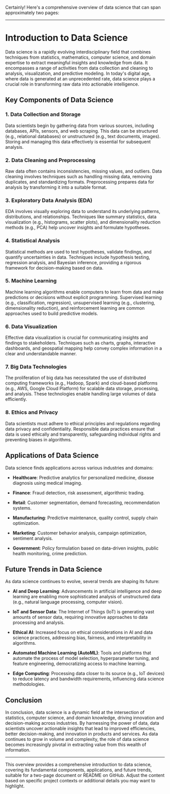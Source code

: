 Certainly! Here's a comprehensive overview of data science that can span approximately two pages:

---

# Introduction to Data Science

Data science is a rapidly evolving interdisciplinary field that combines techniques from statistics, mathematics, computer science, and domain expertise to extract meaningful insights and knowledge from data. It encompasses a range of activities from data collection and cleaning to analysis, visualization, and predictive modeling. In today's digital age, where data is generated at an unprecedented rate, data science plays a crucial role in transforming raw data into actionable intelligence.

## Key Components of Data Science

### 1. Data Collection and Storage

Data scientists begin by gathering data from various sources, including databases, APIs, sensors, and web scraping. This data can be structured (e.g., relational databases) or unstructured (e.g., text documents, images). Storing and managing this data effectively is essential for subsequent analysis.

### 2. Data Cleaning and Preprocessing

Raw data often contains inconsistencies, missing values, and outliers. Data cleaning involves techniques such as handling missing data, removing duplicates, and standardizing formats. Preprocessing prepares data for analysis by transforming it into a suitable format.

### 3. Exploratory Data Analysis (EDA)

EDA involves visually exploring data to understand its underlying patterns, distributions, and relationships. Techniques like summary statistics, data visualization (e.g., histograms, scatter plots), and dimensionality reduction methods (e.g., PCA) help uncover insights and formulate hypotheses.

### 4. Statistical Analysis

Statistical methods are used to test hypotheses, validate findings, and quantify uncertainties in data. Techniques include hypothesis testing, regression analysis, and Bayesian inference, providing a rigorous framework for decision-making based on data.

### 5. Machine Learning

Machine learning algorithms enable computers to learn from data and make predictions or decisions without explicit programming. Supervised learning (e.g., classification, regression), unsupervised learning (e.g., clustering, dimensionality reduction), and reinforcement learning are common approaches used to build predictive models.

### 6. Data Visualization

Effective data visualization is crucial for communicating insights and findings to stakeholders. Techniques such as charts, graphs, interactive dashboards, and geospatial mapping help convey complex information in a clear and understandable manner.

### 7. Big Data Technologies

The proliferation of big data has necessitated the use of distributed computing frameworks (e.g., Hadoop, Spark) and cloud-based platforms (e.g., AWS, Google Cloud Platform) for scalable data storage, processing, and analysis. These technologies enable handling large volumes of data efficiently.

### 8. Ethics and Privacy

Data scientists must adhere to ethical principles and regulations regarding data privacy and confidentiality. Responsible data practices ensure that data is used ethically and transparently, safeguarding individual rights and preventing biases in algorithms.

## Applications of Data Science

Data science finds applications across various industries and domains:

- **Healthcare**: Predictive analytics for personalized medicine, disease diagnosis using medical imaging.
  
- **Finance**: Fraud detection, risk assessment, algorithmic trading.
  
- **Retail**: Customer segmentation, demand forecasting, recommendation systems.
  
- **Manufacturing**: Predictive maintenance, quality control, supply chain optimization.
  
- **Marketing**: Customer behavior analysis, campaign optimization, sentiment analysis.
  
- **Government**: Policy formulation based on data-driven insights, public health monitoring, crime prediction.

## Future Trends in Data Science

As data science continues to evolve, several trends are shaping its future:

- **AI and Deep Learning**: Advancements in artificial intelligence and deep learning are enabling more sophisticated analysis of unstructured data (e.g., natural language processing, computer vision).

- **IoT and Sensor Data**: The Internet of Things (IoT) is generating vast amounts of sensor data, requiring innovative approaches to data processing and analysis.

- **Ethical AI**: Increased focus on ethical considerations in AI and data science practices, addressing bias, fairness, and interpretability in algorithms.

- **Automated Machine Learning (AutoML)**: Tools and platforms that automate the process of model selection, hyperparameter tuning, and feature engineering, democratizing access to machine learning.

- **Edge Computing**: Processing data closer to its source (e.g., IoT devices) to reduce latency and bandwidth requirements, influencing data science methodologies.

## Conclusion

In conclusion, data science is a dynamic field at the intersection of statistics, computer science, and domain knowledge, driving innovation and decision-making across industries. By harnessing the power of data, data scientists uncover actionable insights that lead to improved efficiencies, better decision-making, and innovation in products and services. As data continues to grow in volume and complexity, the role of data science becomes increasingly pivotal in extracting value from this wealth of information.

---

This overview provides a comprehensive introduction to data science, covering its fundamental components, applications, and future trends, suitable for a two-page document or README on GitHub. Adjust the content based on specific project contexts or additional details you may want to highlight.
 
